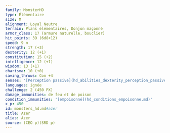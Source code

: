 ```yaml
---
family: MonsterHD
type: Élémentaire
size: M
alignment: Loyal Neutre
terrain: Plans élémentaires, Donjon maçonné
armor_class: 17 (armure naturelle, bouclier)
hit_points: 39 (6d8+12)
speed: 9 m
strength: 17 (+3)
dexterity: 12 (+1)
constitution: 15 (+2)
intelligence: 12 (+1)
wisdom: 13 (+1)
charisma: 10 (+0)
saving_throws: Con +4
senses: '[Perception passive](hd_abilities_dexterity_perception_passive.md) 11'
languages: ignée
challenge: 2 (450 PX)
damage_immunities: de feu et de poison
condition_immunities: '[empoisonné](hd_conditions_empoisonne.md)'
x_p: 450
id: monsters_hd.md#azer
title: Azer
alias: Azer
source: (CEO p)(SRD p)
---
```



